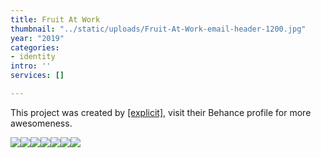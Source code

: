 ```yaml
---
title: Fruit At Work
thumbnail: "../static/uploads/Fruit-At-Work-email-header-1200.jpg"
year: "2019"
categories:
- identity
intro: ''
services: []

---
```

This project was created by [[explicit]](https://www.behance.net/explic_it), visit their Behance profile for more awesomeness.

![](/uploads/d1eb3270439237.5ba36d85ba378.jpg)![](/uploads/39fa2c70439237.5ba37480eeb2e.gif)![](/uploads/b2fa9a70439237.5ba36d85b97d2.jpg)![](/uploads/70a95970439237.5ba3cd1d868d1.gif)![](/uploads/05ef7170439237.5bae3c249353c.jpg)![](/uploads/e6509c70439237.5ba51d718b01c.jpg)![](/uploads/4decee70439237.5baced37c49e4.jpg)